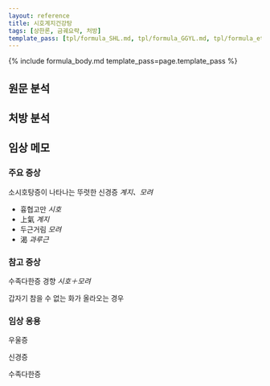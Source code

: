 ```yaml
---
layout: reference
title: 시호계지건강탕
tags: [상한론, 금궤요략, 처방]
template_pass: [tpl/formula_SHL.md, tpl/formula_GGYL.md, tpl/formula_etc.md]
---
```



{% include formula_body.md template_pass=page.template_pass %}

## 원문 분석


## 처방 분석



## 임상 메모

### 주요 증상

소시호탕증이 나타나는 뚜렷한 신경증 _계지、모려_
* 흉협고만 _시호_
* 上氣 _계지_
* 두근거림 _모려_
* 渴 _과루근_


### 참고 증상

수족다한증 경향 _시호＋모려_

갑자기 참을 수 없는 화가 올라오는 경우

### 임상 응용

우울증

신경증

수족다한증
